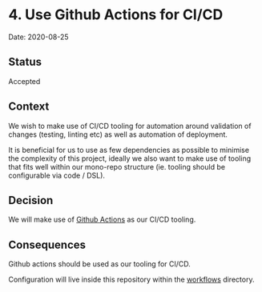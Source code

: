 # 4. Use Github Actions for CI/CD

Date: 2020-08-25

## Status

Accepted

## Context

We wish to make use of CI/CD tooling for automation around validation of changes (testing, linting etc) as well as automation of deployment.

It is beneficial for us to use as few dependencies as possible to minimise the complexity of this project, ideally we also want to make use of tooling that fits well within our mono-repo structure (ie. tooling should be configurable via code / DSL).

## Decision

We will make use of [Github Actions](https://docs.github.com/en/actions) as our CI/CD tooling.

## Consequences

Github actions should be used as our tooling for CI/CD.

Configuration will live inside this repository within the [workflows](.github/workflows) directory.
